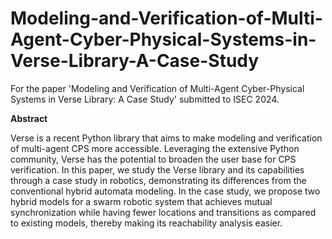 # Modeling-and-Verification-of-Multi-Agent-Cyber-Physical-Systems-in-Verse-Library-A-Case-Study
For the paper 'Modeling and Verification of Multi-Agent Cyber-Physical Systems in Verse Library: A Case Study' submitted to ISEC 2024.

**Abstract**

Verse is a recent Python library that aims to make modeling and verification of multi-agent CPS more accessible. Leveraging the extensive Python community, Verse has the potential to broaden the user base for CPS verification. In this paper, we study the Verse library and its capabilities through a case study in robotics, demonstrating its differences from the conventional hybrid automata modeling. In the case study, we propose two hybrid models for a swarm robotic system that achieves mutual synchronization while having fewer locations and transitions as compared to existing models, thereby making its reachability analysis easier.
